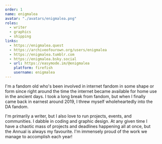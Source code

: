 ```yaml
---
order: 1
name: enigmalea
avatar: "./avatars/enigmalea.png"
roles:
  - writer
  - graphics
  - shipping
links:
  - https://enigmalea.quest
  - https://archiveofourown.org/users/enigmalea
  - https://enigmalea.tumblr.com
  - https://enigmalea.bsky.social
  - url: https://easymode.im/@enigmalea
    platform: firefish
    username: enigmalea
---
```


I'm a fandom old who's been involved in internet fandom in some shape or form
since right around the time the internet became available for home use in the
ancient days. I took a long break from fandom, but when I finally came back in
earnest around 2019, I threw myself wholeheartedly into the DA fandom.

I'm primarily a writer, but I also love to run projects, events, and
communities. I dabble in coding and graphic design. At any given time I have a
chaotic mass of projects and deadlines happening all at once, but the Annual is
always my favourite. I'm immensely proud of the work we manage to accomplish
each year!
